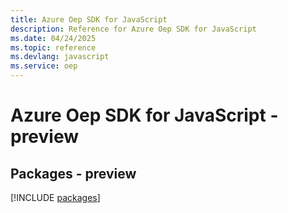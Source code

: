 ```yaml
---
title: Azure Oep SDK for JavaScript
description: Reference for Azure Oep SDK for JavaScript
ms.date: 04/24/2025
ms.topic: reference
ms.devlang: javascript
ms.service: oep
---
```

# Azure Oep SDK for JavaScript - preview
## Packages - preview
[!INCLUDE [packages](oep-index.md)]